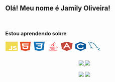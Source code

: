 ## Olá! Meu nome é Jamily Oliveira!
       
<div style="display: inline_block"><br>
  <h3> Estou aprendendo sobre </h3>
  <img align="center" height="30" width="40" src="https://raw.githubusercontent.com/devicons/devicon/master/icons/javascript/javascript-plain.svg">
  <img align="center" height="30" width="40" src="https://raw.githubusercontent.com/devicons/devicon/master/icons/html5/html5-plain.svg">
  <img align="center" height="30" width="40" src="https://raw.githubusercontent.com/devicons/devicon/master/icons/css3/css3-plain.svg">
  <img align="center" height="30" width="40" src="https://raw.githubusercontent.com/devicons/devicon/master/icons/java/java-plain.svg">
  <img align="center" height="30" width="40" src="https://raw.githubusercontent.com/devicons/devicon/master/icons/angularjs/angularjs-plain.svg">
  <img align="center" height="30" width="40" src="https://raw.githubusercontent.com/devicons/devicon/master/icons/c/c-plain.svg">
  <img align="center" height="30" width="40" src="https://raw.githubusercontent.com/devicons/devicon/master/icons/mysql/mysql-plain.svg">
</div>

##

<div align="center">

  <a href="https://github.com/jamily5">

  <img height="180em" src="https://github-readme-stats.vercel.app/api?username=jamily5&show_icons=true&theme=radical&include_all_commits=true&count_private=true"/>

  <img height="180em" src="https://github-readme-stats.vercel.app/api/top-langs/?username=jamily5&layout=compact&langs_count=7&theme=radical"/>

</div>
  
<div align="center"><br>
  <a href="https://www.linkedin.com/in/jamily-oliveira-a4a369231" target="_blank"><img src="https://img.shields.io/badge/-LinkedIn-%230077B5?style=for-the-badge&logo=linkedin&logoColor=white" target="_blank"></a>
  <a href="https://jamilysw@gmail.com" target="_blank"><img src="https://img.shields.io/badge/Gmail-D14836?style=for-the-badge&logo=gmail&logoColor=white" target="_blank"></a>
</div>
